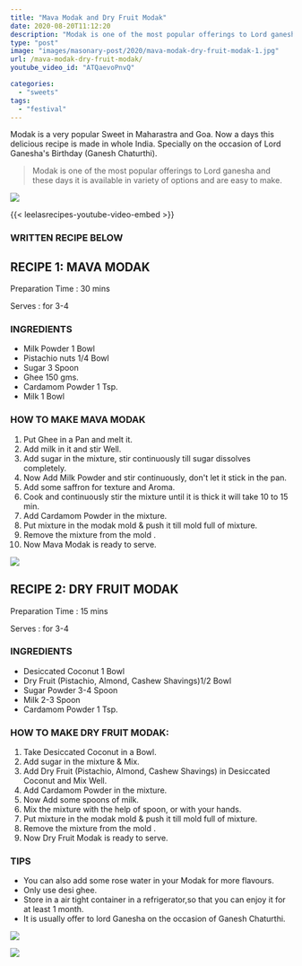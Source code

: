 ```yaml
---
title: "Mava Modak and Dry Fruit Modak"
date: 2020-08-20T11:12:20
description: "Modak is one of the most popular offerings to Lord ganesha and these days it is available in variety of options."
type: "post"
image: "images/masonary-post/2020/mava-modak-dry-fruit-modak-1.jpg"
url: /mava-modak-dry-fruit-modak/
youtube_video_id: "ATQaevoPnvQ"

categories: 
  - "sweets"
tags:
  - "festival"
---
```


Modak is a very popular Sweet in Maharastra and Goa. Now a days this delicious recipe is made in whole India. Specially on the occasion of Lord Ganesha's Birthday (Ganesh Chaturthi). 

> Modak is one of the most popular offerings to Lord ganesha and these days it is available in variety of options and are easy to make.


![](../images/masonary-post/2020/mava-modak-dry-fruit-modak-2.jpg)

{{< leelasrecipes-youtube-video-embed >}}

### WRITTEN RECIPE BELOW 

## RECIPE 1: MAVA MODAK

Preparation Time : 30 mins

Serves : for 3-4

### INGREDIENTS

- Milk Powder 1 Bowl
- Pistachio nuts 1/4 Bowl 
- Sugar 3 Spoon
- Ghee 150 gms.
- Cardamom Powder 1 Tsp.
- Milk 1 Bowl


### HOW TO MAKE MAVA MODAK

1. Put Ghee in a Pan and melt it.
2. Add milk in it and stir Well.
3. Add sugar in the mixture, stir continuously till sugar dissolves completely.
4. Now Add Milk Powder and stir continuously, don't let it stick in the pan.
5. Add some saffron for texture and Aroma.
6. Cook and continuously stir the mixture until it is thick it will take 10 to 15 min.
7. Add Cardamom Powder in the mixture.
8. Put mixture in the modak mold & push it till mold full of mixture.
9. Remove the mixture from the mold .
10. Now Mava Modak is ready to serve.

![](../images/masonary-post/2020/mava-modak-dry-fruit-modak-3.jpg)


## RECIPE 2: DRY FRUIT MODAK

Preparation Time : 15 mins

Serves : for 3-4

### INGREDIENTS

- Desiccated Coconut 1 Bowl
- Dry Fruit (Pistachio, Almond, Cashew Shavings)1/2 Bowl 
- Sugar Powder 3-4 Spoon
- Milk 2-3 Spoon
- Cardamom Powder 1 Tsp.

### HOW TO MAKE DRY FRUIT MODAK:

1. Take Desiccated Coconut in a Bowl.
2. Add sugar in the mixture & Mix.
3. Add  Dry Fruit (Pistachio, Almond, Cashew Shavings) in Desiccated Coconut and Mix Well. 
4. Add Cardamom Powder in the mixture.
5. Now Add some spoons of milk.
6. Mix the mixture with the help of spoon, or with your hands.
7. Put mixture in the modak mold & push it till mold full of mixture.
8. Remove the mixture from the mold .
9. Now Dry Fruit Modak is ready to serve.

### TIPS

* You can also add some rose water in your Modak for more flavours.
* Only use desi ghee.
* Store in a air tight container in a refrigerator,so that you can enjoy it for at least 1 month. 
* It is usually offer to lord Ganesha on the occasion of Ganesh Chaturthi.

![](../images/masonary-post/2020/mava-modak-dry-fruit-modak-4.jpg)

![](../images/masonary-post/2020/mava-modak-dry-fruit-modak-5.jpg)
